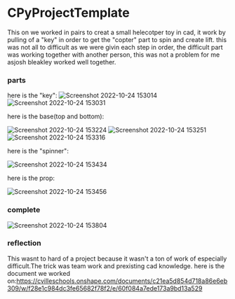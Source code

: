 # CPyProjectTemplate
This on we worked in pairs to creat a small helecotper toy in cad, it work by pulling of a "key" in order to get the "copter" part to spin and create lift.
this was not all to difficult as we were givin each step in order, the difficult part was working together with another person, this was not a problem for me asjosh bleakley worked well together.
### parts
here is the "key":
![Screenshot 2022-10-24 153014](https://user-images.githubusercontent.com/71406784/197609850-1afa6c1d-f26d-4d49-b20f-bed6d7c2673e.png)
![Screenshot 2022-10-24 153031](https://user-images.githubusercontent.com/71406784/197609896-90f3158c-ab18-4288-98d7-b177abeda48c.png)

here is the base(top and bottom):

![Screenshot 2022-10-24 153224](https://user-images.githubusercontent.com/71406784/197610294-f32654e8-0422-47ef-afe3-52a00e26f35f.png)
![Screenshot 2022-10-24 153251](https://user-images.githubusercontent.com/71406784/197610302-5a8df241-ce2c-4501-be90-4502de38095f.png)
![Screenshot 2022-10-24 153316](https://user-images.githubusercontent.com/71406784/197610313-4237c5ad-8640-4bdb-a083-4b2d467ccc0d.png)

here is the "spinner":

![Screenshot 2022-10-24 153434](https://user-images.githubusercontent.com/71406784/197610542-36d5889b-9dc4-4c9f-a756-8d67b2453d81.png)

here is the prop:

![Screenshot 2022-10-24 153456](https://user-images.githubusercontent.com/71406784/197610609-fc50d5fe-0636-4c2e-8918-b0d22866d70c.png)

### complete

![Screenshot 2022-10-24 153804](https://user-images.githubusercontent.com/71406784/197611040-2abb28bc-5a14-4cdd-9a82-80036e79d458.png)

### reflection
This wasnt to hard of a project because it wasn't a ton of work of especially difficult.The trick was team work and prexisting cad knowledge.
here is the document we worked on:https://cvilleschools.onshape.com/documents/c21ea5d854d718a86e6eb309/w/f28e1c984dc3fe65682f78f2/e/60f084a7ede173a9bd13a529
